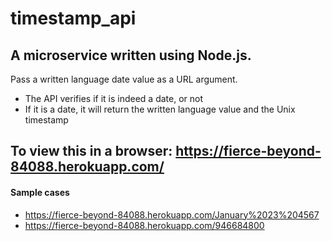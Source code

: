# timestamp_api
## A microservice written using Node.js.

Pass a written language date value as a URL argument.
- The API verifies if it is indeed a date, or not
- If it is a date, it will return the written language value and the Unix timestamp

## To view this in a browser: https://fierce-beyond-84088.herokuapp.com/
#### Sample cases
- https://fierce-beyond-84088.herokuapp.com/January%2023%204567
- https://fierce-beyond-84088.herokuapp.com/946684800
